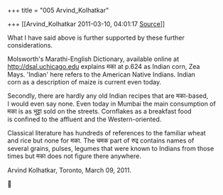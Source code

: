 +++
title = "005 Arvind_Kolhatkar"

+++
[[Arvind_Kolhatkar	2011-03-10, 04:01:17 [Source](https://groups.google.com/g/samskrita/c/woZBEPDr7uo)]]



What I have said above is further supported by these further  
considerations.  
  
Molsworth's Marathi-English Dictionary, available online at  
<http://dsal.uchicago.edu> explains मका at p.624 as Indian corn, Zea  
Mays. 'Indian' here refers to the American Native Indians. Indian  
corn as a description of maize is current even today.  
  
Secondly, there are hardly any old Indian recipes that are मका-based,  
I would even say none. Even today in Mumbai the main consumption of  
मका is as भुट्टा sold on the streets. Cornflakes as a breakfast food  
is confined to the affluent and the Western-oriented.  
  
Classical literature has hundreds of references to the familiar wheat  
and rice but none for मका. The चमक part of रुद्र contains names of  
several grains, pulses, legumes that were known to Indians from those  
times but मका does not figure there anywhere.  

  
Arvind Kolhatkar, Toronto, March 09, 2011.  
  



